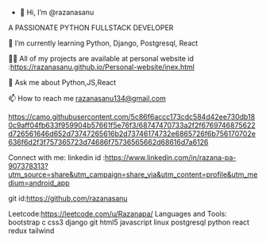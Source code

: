 - 👋 Hi, I’m @razanasanu

A PASSIONATE PYTHON FULLSTACK DEVELOPER

🌱 I’m currently learning Python, Django, Postgresql, React

👨‍💻 All of my projects are available at personal website id :https://razanasanu.github.io/Personal-website/inex.html

💬 Ask me about Python,JS,React

📫 How to reach me razanasanu134@gmail.com









































https://camo.githubusercontent.com/5c86f6accc173cdc584d42ee730db180c9aff04fb633f959904b57661f5e76f3/68747470733a2f2f6769746875622d726561646d652d73747265616b2d73746174732e6865726f6b756170702e636f6d2f3f757365723d74686f75736565662d68616d7a6126



Connect with me:
linkedin id :https://www.linkedin.com/in/razana-pa-907378313?utm_source=share&utm_campaign=share_via&utm_content=profile&utm_medium=android_app


git id:https://github.com/razanasanu

Leetcode:https://leetcode.com/u/Razanapa/
Languages and Tools:
bootstrap c css3 django git html5 javascript linux postgresql python react redux tailwind



<!---
razanasanu/razanasanu is a ✨ special ✨ repository because its `README.md` (this file) appears on your GitHub profile.
You can click the Preview link to take a look at your changes.
--->
